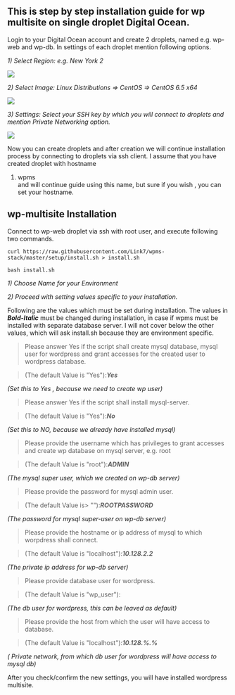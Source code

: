 This is step by step installation guide for wp multisite on single droplet Digital Ocean.
----------

Login to your Digital Ocean account and create 2 droplets, named e.g. wp-web and wp-db. In settings of each droplet mention following options.

*1)	Select Region: e.g. New York 2*

![](https://raw.githubusercontent.com/Link7/wpms-stack/master/docs/images/region.png)


*2)	Select Image: Linux Distributions => CentOS => CentOS 6.5 x64*

![](https://raw.githubusercontent.com/Link7/wpms-stack/master/docs/images/Image.png)

*3)	Settings: Select your SSH key by which you will connect to droplets and mention Private Networking option.*

![](https://raw.githubusercontent.com/Link7/wpms-stack/master/docs/images/settings.png)

Now you can create droplets and after creation we will continue installation process by connecting to droplets via ssh client.
I assume that you have created droplet with hostname 
1) wpms  
and will continue guide using this name, but sure if you wish , you can set your hostname.


wp-multisite Installation
----------------------------------

Connect to wp-web droplet via ssh with root user, and execute following two commands.

    curl https://raw.githubusercontent.com/Link7/wpms-stack/master/setup/install.sh > install.sh

    bash install.sh

*1)	Choose Name for your Environment*

*2)	Proceed with setting values specific to your installation.*

Following are the values which must be set during installation. The values in ***Bold-Italic*** must be changed during installation, in case if wpms must be installed with separate database server. I will not cover below  the other values, which will ask install.sh because they are environment specific. 

> Please answer Yes if the script shall create mysql database, mysql user for wordpress and grant accesses for the created user to wordpress database.

>(The default Value is "Yes"):***Yes***

*(Set this to Yes , because we need to create wp user)*

> Please answer Yes if the script shall install mysql-server.

>(The default Value is "Yes"):***No***

 *(Set this to NO, because we already have installed mysql)*
 
> Please provide the username which has privileges to grant accesses and create wp database on mysql server, e.g. root

>(The default Value is "root"):***ADMIN***

*(The mysql super user, which we created on wp-db server)*

> Please provide the password for mysql admin user.

>(The default Value is> ""):***ROOTPASSWORD***

*(The password for mysql super-user on wp-db server)*

> Please provide the hostname or ip address of mysql to which worpdress shall connect. 

>(The default Value is "localhost"):***10.128.2.2***

 *(The private ip address for wp-db server)*

> Please provide database user for wordpress.

>(The default Value is "wp_user"): 

*(The db user for wordpress, this can be leaved as default)*

> Please provide the host from which the user will have access to database.  

>(The default Value is "localhost"):***10.128.%.%***

*( Private network, from which db user for wordpress will have access to mysql db)*

After you check/confirm the new settings, you will have installed wordpress multisite. 
